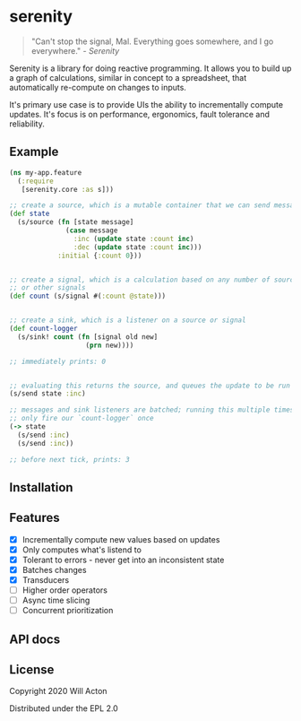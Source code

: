 # serenity

> "Can't stop the signal, Mal. Everything goes somewhere, and I go everywhere." - _Serenity_

Serenity is a library for doing reactive programming. It allows you to build up
a graph of calculations, similar in concept to a spreadsheet, that automatically
re-compute on changes to inputs.

It's primary use case is to provide UIs the ability to incrementally compute updates.
It's focus is on performance, ergonomics, fault tolerance and reliability.

## Example

```clojure
(ns my-app.feature
  (:require
   [serenity.core :as s]))

;; create a source, which is a mutable container that we can send messages to
(def state 
  (s/source (fn [state message]
              (case message
                :inc (update state :count inc)
                :dec (update state :count inc)))
            :initial {:count 0}))


;; create a signal, which is a calculation based on any number of sources
;; or other signals
(def count (s/signal #(:count @state)))


;; create a sink, which is a listener on a source or signal
(def count-logger 
  (s/sink! count (fn [signal old new]
                   (prn new))))

;; immediately prints: 0


;; evaluating this returns the source, and queues the update to be run
(s/send state :inc)

;; messages and sink listeners are batched; running this multiple times will
;; only fire our `count-logger` once
(-> state
  (s/send :inc)
  (s/send :inc))

;; before next tick, prints: 3
```

## Installation

## Features

- [x] Incrementally compute new values based on updates
- [x] Only computes what's listend to
- [x] Tolerant to errors - never get into an inconsistent state
- [x] Batches changes
- [x] Transducers
- [ ] Higher order operators
- [ ] Async time slicing
- [ ] Concurrent prioritization

## API docs

## License

Copyright 2020 Will Acton

Distributed under the EPL 2.0
